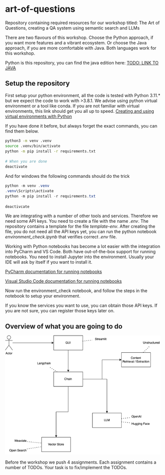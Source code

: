 # art-of-questions
Repository containing required resources for our workshop titled: The Art of Questions, creating a QA system using semantic search and LLMs

There are two flavours of this workshop. Choose the Python approach, if you want more features and a vibrant ecosystem. Or choose the Java approach, if you are more comfortable with Java. Both languages work for this workshop.

Python is this repository, you can find the java edition here:
[TODO: LINK TO JAVA](https://github.com)

## Setup the repository
First setup your python environment, all the code is tested with Python 3.11.* but we expect the code to work with >3.8.1. We advise using python virtual environment or a tool like conda. If you are not familiar with virtual environments, this link should get you all up to speed.
[Creating and using virtual environments with Python](https://realpython.com/python-virtual-environments-a-primer/)

If you have done it before, but always forget the exact commands, you can find them below.

```bash
python3 -m venv .venv
source .venv/bin/activate
python -m pip install -r requirements.txt

# When you are done
deactivate
```

And for windows the following commands should do the trick

```Powershell
python -m venv .venv
.venv\Scripts\activate
python -m pip install -r requirements.txt

deactivcate
```
We are integrating with a number of other tools and services. Therefore we need some API keys. You need to create a file with the name _.env_. The repository contains a template for the file _template-env_. After creating the file, you do not need all the API keys yet, you can run the python notebook _environment_check.ipynb_ that verifies correct _.env_ file.

Working with Python notebooks has become a lot easier with the integration into PyCharm and VS Code. Both have out-of-the-box support for running notebooks. You need to install Jupyter into the environment. Usually your IDE will ask by itself if you want to install it.

[PyCharm documentation for running notebooks](https://www.jetbrains.com/help/pycharm/jupyter-notebook-support.html#editor)

[Visual Studio Code documentation for running notebooks](https://code.visualstudio.com/docs/datascience/jupyter-notebooks)

Now run the environment_check notebook, and follow the steps in the notebook to setup your environment.

If you know the services you want to use, you can obtain those API keys. If you are not sure, you can register those keys later on.

## Overview of what you are going to do
![Overview of the Application for the workshop](docs/solution-overview.drawio.png)

Before the workshop we push 4 assignments. Each assignment contains a number of TODOs. Your task is to fix/implement the TODOs.

